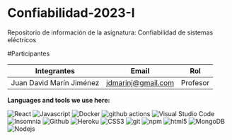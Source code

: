 <h1>Confiabilidad-2023-I </h1> 


Repositorio de información de la asignatura: Confiabilidad de sistemas eléctricos

 
#Participantes

| Integrantes | Email |  Rol |
|-------------|-------|-------|
| Juan David Marín Jiménez | jdmarinj@gmail.com | Profesor|




**Languages and tools we use here:**  

<p>
  <img alt="React" src="https://img.shields.io/badge/-React-45b8d8?style=flat-square&logo=react&logoColor=white" />
  <img alt="Javascript" src="https://img.shields.io/badge/JavaScript-F7DF1E?style=square&logo&logo=javascript&logoColor=black)" /> 
  <img alt="Docker" src="https://img.shields.io/badge/-Docker-46a2f1?style=flat-square&logo=docker&logoColor=white" />
  <img alt="github actions" src="https://img.shields.io/badge/-Github_Actions-2088FF?style=flat-square&logo=github-actions&logoColor=white" />
  <img alt="Visual Studio Code" src="http://img.shields.io/badge/-VS%20Code-007ACC?style=flat-square&logo=visual-studio-code&logoColor=ffffff" />
  <img alt="Insomnia" src="https://img.shields.io/badge/-Insomnia-5849BE?style=flat-square&logo=insomnia&logoColor=white" />
  <img alt="Github" src="https://img.shields.io/badge/-GitHub-181717?style=flat-square&logo=github" />
  <img alt="Heroku" src="https://img.shields.io/badge/-Heroku-430098?style=flat-square&logo=heroku&logoColor=white" />
  <img alt="CSS3" src="https://img.shields.io/badge/-CSS3-%231572B6?style=flat-square&logo=css3" />
  <img alt="git" src="https://img.shields.io/badge/-Git-F05032?style=flat-square&logo=git&logoColor=white" />
  <img alt="npm" src="https://img.shields.io/badge/-NPM-CB3837?style=flat-square&logo=npm&logoColor=white" />
  <img alt="html5" src="https://img.shields.io/badge/-HTML5-E34F26?style=flat-square&logo=html5&logoColor=white" />
  <img alt="MongoDB" src="https://img.shields.io/badge/-MongoDB-13aa52?style=flat-square&logo=mongodb&logoColor=white" />
  <img alt="Nodejs" src="https://img.shields.io/badge/-Nodejs-43853d?style=flat-square&logo=Node.js&logoColor=white" />
</p>

